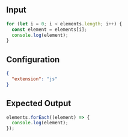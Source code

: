 
## Input
```javascript input
for (let i = 0; i < elements.length; i++) {
  const element = elements[i];
  console.log(element);
}
```

## Configuration
```json configuration
{
  "extension": "js"
}
```

## Expected Output
```javascript expected output
elements.forEach((element) => {
  console.log(element);
});
```
